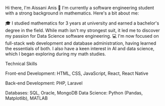 Hi there, I'm Aissani Anis 👋
I'm currently a software engineering student with a strong background in mathematics. Here's a bit about me:

🎓 I studied mathematics for 3 years at university and earned a bachelor's degree in the field. While math isn't my strongest suit, it led me to discover my passion for Data Science software engineering.
💻 I'm now focused on full-stack web development and database administration, having learned the essentials of both. I also have a keen interest in AI and data science, which I began exploring during my math studies.

Technical Skills

Front-end Development: HTML, CSS, JavaScript, React, React Native

Back-end Development: PHP, Laravel

Databases: SQL, Oracle, MongoDB
Data Science: Python (Pandas, Matplotlib), MATLAB

